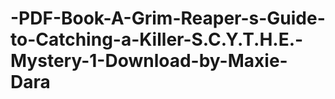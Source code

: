 # -PDF-Book-A-Grim-Reaper-s-Guide-to-Catching-a-Killer-S.C.Y.T.H.E.-Mystery-1-Download-by-Maxie-Dara